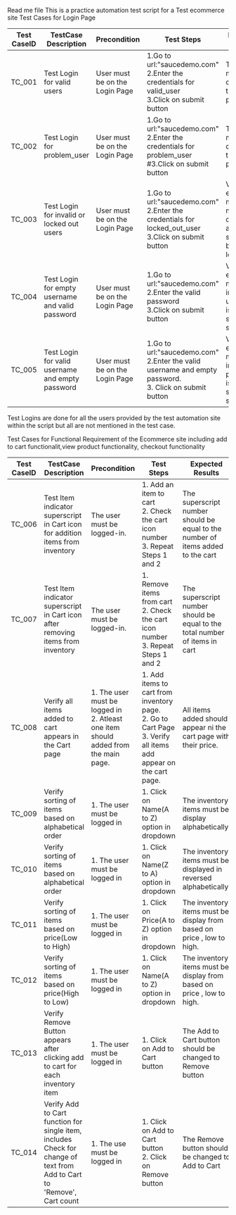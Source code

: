 Read me file
This is a practice automation test script for a Test ecommerce site
Test Cases for Login Page

| Test CaseID | TestCase Description                             | Precondition                   | Test Steps                                                                                                   | Expected Result                                                                       | Actual Result |
|-------------|--------------------------------------------------|--------------------------------|--------------------------------------------------------------------------------------------------------------|---------------------------------------------------------------------------------------|---------------|
| TC_001      | Test Login for valid users                       | User must be on the Login Page | 1.Go to url:"saucedemo.com"<br/>2.Enter the credentials for valid_user<br/>3.Click on submit button          | The user must be directed to the main page.                                           |               |
| TC_002      | Test Login for problem_user                      | User must be on the Login Page | 1.Go to url:"saucedemo.com"<br/>2.Enter the credentials for problem_user<br/>#3.Click on submit button       | The user must directed to the main page.                                              |               |
| TC_003      | Test Login for invalid or locked out users       | User must be on the Login Page | 1.Go to url:"saucedemo.com"<br/>2.Enter the credentials for locked_out_user<br/>3.Click on submit button     | Validation error message must be displayed and user should still be on the login page |               |
| TC_004      | Test Login for empty username and valid password | User must be on the Login Page | 1.Go to url:"saucedemo.com"<br/>2.Enter the valid password <br/>3.Click on submit button                     | Validation error message indicating user field is required should be shown.           |               |
| TC_005      | Test Login for valid username and empty password | User must be on the Login Page | 1.Go to url:"saucedemo.com"<br/>2.Enter the valid username and empty password.<br/>3. Click on submit button | Validation error message incdicating password is required should be shown.            |               |

Test Logins are done for all the users provided by the test automation site within the script but all are not mentioned in the test case.

Test Cases for Functional Requirement of the Ecommerce site including add to cart functionalit,view product functionality, checkout functionality

| Test CaseID | TestCase Description                                                                                                    | Precondition                                                                           | Test Steps                                                                                                            | Expected Results                                                                | Actual Result |
|-------------|-------------------------------------------------------------------------------------------------------------------------|----------------------------------------------------------------------------------------|-----------------------------------------------------------------------------------------------------------------------|---------------------------------------------------------------------------------|---------------|
| TC_006      | Test Item indicator superscript in Cart icon for addition items from inventory                                          | The user must be logged-in.                                                            | 1. Add an item to cart<br/>2. Check the cart icon number<br/>3. Repeat Steps 1 and 2                                  | The superscript number should be equal to the number of items added to the cart |               |
| TC_007      | Test Item indicator superscript in Cart icon after removing items from inventory                                        | The user must be logged-in.                                                            | 1. Remove items from cart<br/>2. Check the cart icon number<br/>3. Repeat Steps 1 and 2                               | The superscript number should be equal to the total number of items in cart     |               |
| TC_008      | Verify all items added to cart appears in the Cart page                                                                 | 1. The user must be logged in<br/>2. Atleast one item should added from the main page. | 1. Add items to cart from inventory page.<br/>2. Go to Cart Page<br/>3. Verify all items add appear on the cart page. | All items added should appear ni the cart page with their price.                |               |
| TC_009      | Verify sorting of items based on alphabetical order                                                                     | 1. The user must be logged in                                                          | 1. Click on Name(A to Z) option in dropdown                                                                           | The inventory items must be display alphabetically.                             |               |
| TC_010      | Verify sorting of items based on alphabetical order                                                                     | 1. The user must be logged in                                                          | 1. Click on Name(Z to A) option in dropdown                                                                           | The inventory items must be displayed in reversed alphabetically.               |               |
| TC_011      | Verify sorting of items based on price(Low to High)                                                                     | 1. The user must be logged in                                                          | 1. Click on Price(A to Z) option in dropdown                                                                          | The inventory items must be display from based on price , low to high.          |               |
| TC_012      | Verify sorting of items based on price(High to Low)                                                                     | 1. The user must be logged in                                                          | 1. Click on Name(A to Z) option in dropdown                                                                           | The inventory items must be display from based on price , low to high.          |               |
| TC_013      | Verify Remove Button appears after clicking add to cart for each inventory item                                         | 1. The user must be logged in                                                          | 1. Click on Add to Cart button                                                                                        | The Add to Cart button should be changed to Remove button                       |               |
| TC_014      | Verify Add to Cart function for single item, includes Check for change of text from Add to Cart to 'Remove', Cart count | 1. The use must be logged in                                                           | 1. Click on Add to Cart button <br/>2. Click on Remove button                                                         | The Remove button should be changed to Add to Cart                              |               |
